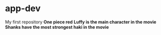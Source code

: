 # app-dev
My first repository
**One piece red**
**Luffy is the main character in the movie**
**Shanks have the most strongest haki in the movie**

